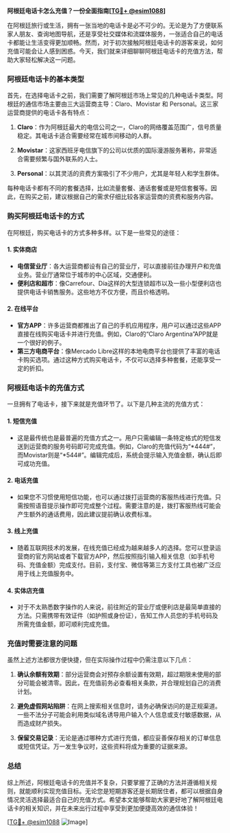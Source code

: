 **阿根廷电话卡怎么充值？一份全面指南[[TG💪+ @esim1088](https://t.me/s/esim1088)]**

在阿根廷旅行或生活，拥有一张当地的电话卡是必不可少的。无论是为了方便联系家人朋友、查询地图导航，还是享受社交媒体和流媒体服务，一张适合自己的电话卡都能让生活变得更加顺畅。然而，对于初次接触阿根廷电话卡的游客来说，如何充值可能会让人感到困惑。今天，我们就来详细聊聊阿根廷电话卡的充值方法，帮助大家轻松解决这一问题。

### 阿根廷电话卡的基本类型

首先，在选择电话卡之前，我们需要了解阿根廷市场上常见的几种电话卡类型。阿根廷的通信市场主要由三大运营商主导：Claro、Movistar 和 Personal。这三家运营商提供的电话卡各有特点：

1. **Claro**：作为阿根廷最大的电信公司之一，Claro的网络覆盖范围广，信号质量稳定。其电话卡适合需要经常在城市间移动的人群。
   
2. **Movistar**：这家西班牙电信旗下的公司以优质的国际漫游服务著称，非常适合需要频繁与国外联系的人士。

3. **Personal**：以其灵活的资费方案吸引了不少用户，尤其是年轻人和学生群体。

每种电话卡都有不同的套餐选择，比如流量套餐、通话套餐或是短信套餐等。因此，在购买之前，建议根据自己的需求仔细比较各家运营商的资费和服务内容。

### 购买阿根廷电话卡的方式

在阿根廷，购买电话卡的方式多种多样。以下是一些常见的途径：

#### 1. **实体商店**
   - **电信营业厅**：各大运营商都设有自己的营业厅，可以直接前往办理开户和充值业务。营业厅通常位于城市的中心区域，交通便利。
   - **便利店和超市**：像Carrefour、Día这样的大型连锁超市以及一些小型便利店也提供电话卡销售服务。这些地方不仅方便，而且价格透明。

#### 2. **在线平台**
   - **官方APP**：许多运营商都推出了自己的手机应用程序，用户可以通过这些APP直接在线购买电话卡并进行充值。例如，Claro的“Claro Argentina”APP就是一个很好的例子。
   - **第三方电商平台**：像Mercado Libre这样的本地电商平台也提供了丰富的电话卡购买选项。通过这种方式购买电话卡，不仅可以选择多种套餐，还能享受一定的折扣。

### 阿根廷电话卡的充值方式

一旦拥有了电话卡，接下来就是充值环节了。以下是几种主流的充值方式：

#### 1. **短信充值**
   - 这是最传统也是最普遍的充值方式之一。用户只需编辑一条特定格式的短信发送到运营商的服务号码即可完成充值。例如，Claro的充值代码为“*444#”，而Movistar则是“*544#”。编辑完成后，系统会提示输入充值金额，确认后即可成功充值。

#### 2. **电话充值**
   - 如果您不习惯使用短信功能，也可以通过拨打运营商的客服热线进行充值。只需按照语音提示操作即可完成整个过程。需要注意的是，拨打客服热线可能会产生额外的通话费用，因此建议提前确认收费标准。

#### 3. **线上充值**
   - 随着互联网技术的发展，在线充值已经成为越来越多人的选择。您可以登录运营商的官方网站或者下载官方APP，然后按照指引输入相关信息（如手机号码、充值金额）完成支付。目前，支付宝、微信等第三方支付工具也被广泛应用于线上充值服务中。

#### 4. **实体店充值**
   - 对于不太熟悉数字操作的人来说，前往附近的营业厅或便利店是最简单直接的方法。只需携带有效证件（如护照或身份证），告知工作人员您的手机号码及所需充值金额，即可顺利完成充值。

### 充值时需要注意的问题

虽然上述方法都很方便快捷，但在实际操作过程中仍需注意以下几点：

1. **确认余额有效期**：部分运营商会对预存余额设置有效期，超过期限未使用的部分可能会被清零。因此，在充值前务必查看相关条款，并合理规划自己的消费计划。
   
2. **避免虚假网站陷阱**：在网上搜索相关信息时，请务必确保访问的是正规渠道。一些不法分子可能会利用类似域名诱导用户输入个人信息或支付敏感数据，从而造成财产损失。

3. **保留交易记录**：无论是通过哪种方式进行充值，都应妥善保存相关的订单信息或短信凭证。万一发生争议时，这些资料将成为重要的证据来源。

### 总结

综上所述，阿根廷电话卡的充值并不复杂，只要掌握了正确的方法并遵循相关规则，就能顺利实现充值目标。无论您是短期游客还是长期居住者，都可以根据自身情况灵活选择最适合自己的充值方式。希望本文能够帮助大家更好地了解阿根廷电话卡的相关知识，并在未来出行过程中享受到更加便捷高效的通信体验！

[[TG💪+ @esim1088](https://t.me/s/esim1088) ![Image](https://i.postimg.cc/4NQfJmqS/Snipaste-2025-05-13-00-14-12.png)]